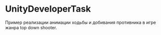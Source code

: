 # UnityDeveloperTask
 Пример реализации анимации ходьбы и добивания противника в игре жанра top down shooter.
